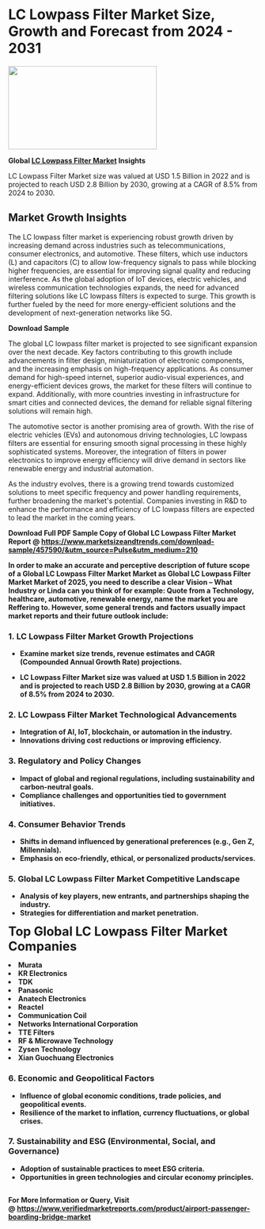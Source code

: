 <H1>LC Lowpass Filter Market Size, Growth and Forecast from 2024 - 2031</H1><img class="aligncenter size-medium wp-image-584254" src="https://thirdeyenews.in/wp-content/uploads/2024/09/Global-Market-Research-300x168.jpeg" alt="" width="300" height="168" /><p><strong>Global&nbsp;<a href="https://www.marketsizeandtrends.com/download-sample/457590/&amp;utm_source=Pulse&amp;utm_medium=210">LC Lowpass Filter Market</a> Insights</strong></p><p>LC Lowpass Filter Market size was valued at USD 1.5 Billion in 2022 and is projected to reach USD 2.8 Billion by 2030, growing at a CAGR of 8.5% from 2024 to 2030.</p><p><h2>Market Growth Insights</h2> <p>The LC lowpass filter market is experiencing robust growth driven by increasing demand across industries such as telecommunications, consumer electronics, and automotive. These filters, which use inductors (L) and capacitors (C) to allow low-frequency signals to pass while blocking higher frequencies, are essential for improving signal quality and reducing interference. As the global adoption of IoT devices, electric vehicles, and wireless communication technologies expands, the need for advanced filtering solutions like LC lowpass filters is expected to surge. This growth is further fueled by the need for more energy-efficient solutions and the development of next-generation networks like 5G.</p> <p><strong>Download Sample</strong></p> <p>The global LC lowpass filter market is projected to see significant expansion over the next decade. Key factors contributing to this growth include advancements in filter design, miniaturization of electronic components, and the increasing emphasis on high-frequency applications. As consumer demand for high-speed internet, superior audio-visual experiences, and energy-efficient devices grows, the market for these filters will continue to expand. Additionally, with more countries investing in infrastructure for smart cities and connected devices, the demand for reliable signal filtering solutions will remain high.</p> <p>The automotive sector is another promising area of growth. With the rise of electric vehicles (EVs) and autonomous driving technologies, LC lowpass filters are essential for ensuring smooth signal processing in these highly sophisticated systems. Moreover, the integration of filters in power electronics to improve energy efficiency will drive demand in sectors like renewable energy and industrial automation.</p> <p>As the industry evolves, there is a growing trend towards customized solutions to meet specific frequency and power handling requirements, further broadening the market's potential. Companies investing in R&D to enhance the performance and efficiency of LC lowpass filters are expected to lead the market in the coming years.</p> <p><strong></p><p><span class=""><strong>Download Full PDF Sample Copy of Global LC Lowpass Filter Market Report</strong> @ <a href="https://www.marketsizeandtrends.com/download-sample/457590/&amp;utm_source=Pulse&amp;utm_medium=210" target="_blank">https://www.marketsizeandtrends.com/download-sample/457590/&amp;utm_source=Pulse&amp;utm_medium=210</a></span></p><p>In order to make an accurate and perceptive description of future scope of a Global&nbsp;LC Lowpass Filter Market Market as Global&nbsp;LC Lowpass Filter Market Market of 2025, you need to describe a clear Vision &ndash; What Industry or Linda can you think of for example: Quote from a Technology, healthcare, automotive, renewable energy, name the market you are Reffering to. However, some general trends and factors usually impact market reports and their future outlook include:</p><h3>1.&nbsp;<strong>LC Lowpass Filter Market Growth Projections</strong></h3><ul><li>Examine market size trends, revenue estimates and CAGR (Compounded Annual Growth Rate) projections.</li><li><p>LC Lowpass Filter Market size was valued at USD 1.5 Billion in 2022 and is projected to reach USD 2.8 Billion by 2030, growing at a CAGR of 8.5% from 2024 to 2030.</p></li></ul><h3>2.&nbsp;<strong>LC Lowpass Filter Market Technological Advancements</strong></h3><ul><li>Integration of AI, IoT, blockchain, or automation in the industry.</li><li>Innovations driving cost reductions or improving efficiency.</li></ul><h3>3.&nbsp;<strong>Regulatory and Policy Changes</strong></h3><ul><li>Impact of global and regional regulations, including sustainability and carbon-neutral goals.</li><li>Compliance challenges and opportunities tied to government initiatives.</li></ul><h3>4.&nbsp;<strong>Consumer Behavior Trends</strong></h3><ul><li>Shifts in demand influenced by generational preferences (e.g., Gen Z, Millennials).</li><li>Emphasis on eco-friendly, ethical, or personalized products/services.</li></ul><h3>5.&nbsp;<strong>Global LC Lowpass Filter Market Competitive Landscape</strong></h3><ul><li>Analysis of key players, new entrants, and partnerships shaping the industry.</li><li>Strategies for differentiation and market penetration.</li></ul><p data-pm-slice="1 1 []"><span style="color: inherit; font-family: inherit; font-size: 25px;">Top Global LC Lowpass Filter Market Companies</span></p><div class="" data-test-id=""><p><li>Murata</li><li> KR Electronics</li><li> TDK</li><li> Panasonic</li><li> Anatech Electronics</li><li> Reactel</li><li> Communication Coil</li><li> Networks International Corporation</li><li> TTE Filters</li><li> RF & Microwave Technology</li><li> Zysen Technology</li><li> Xian Guochuang Electronics</li></p></div><h3>6.&nbsp;<strong>Economic and Geopolitical Factors</strong></h3><ul><li>Influence of global economic conditions, trade policies, and geopolitical events.</li><li>Resilience of the market to inflation, currency fluctuations, or global crises.</li></ul><h3>7.&nbsp;<strong>Sustainability and ESG (Environmental, Social, and Governance)</strong></h3><ul><li>Adoption of sustainable practices to meet ESG criteria.</li><li>Opportunities in green technologies and circular economy principles.</li></ul><h2><strong style="font-size: 14px;">For More Information or Query, Visit @&nbsp;</strong><a style="background-color: #ffffff; font-size: 14px;" href="https://www.marketsizeandtrends.com/report/lc-lowpass-filter-market/" target="_blank">https://www.verifiedmarketreports.com/product/airport-passenger-boarding-bridge-market</a></h2>
